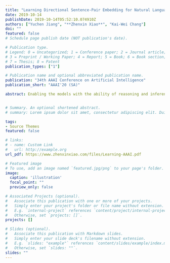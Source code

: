 ```yaml
---
title: "Learning Directional Sentence-Pair Embedding for Natural Language Reasoning (Accepted in AAAI'20)"
date: 2019-10-14
publishDate: 2019-10-14T05:52:10.074910Z
authors: ["Yuchen Jiang", "**Zhenxin Xiao**", "Kai-Wei Chang"]
doi: ""
featured: false
# Schedule page publish date (NOT publication's date).

# Publication type.
# Legend: 0 = Uncategorized; 1 = Conference paper; 2 = Journal article;
# 3 = Preprint / Working Paper; 4 = Report; 5 = Book; 6 = Book section;
# 7 = Thesis; 8 = Patent
publication_types: ["1"]

# Publication name and optional abbreviated publication name.
publication: "34th AAAI Conference on Artificial Intelligence"
publication_short: "AAAI'20 (SA)"

abstract: Enabling the models with the ability of reasoning and inference over text is one of the core missions of natural language understanding. Despite deep learning models have shown strong performance on various cross-sentence inference benchmarks, recent work has shown that they are leveraging spurious statistical cues rather than capturing deeper implied relations between pairs of sentences. In this work, we show that the state-of-the-art language encoding models are especially bad at modeling directional relations between sentences by curating a new dataset task, which is Cause-and-Effect Relation dataset (CER). Back by this dataset, we also demonstrate that a mutual attention mechanism can guide the model to focus on capturing directional relations between sentences when added to existing transformer-based models. Experiment results show that the proposed approach improves the performance on downstream applications, such as the abductive reasoning task.


# Summary. An optional shortened abstract.
# summary: Lorem ipsum dolor sit amet, consectetur adipiscing elit. Duis posuere tellus ac convallis placerat. Proin tincidunt magna sed ex sollicitudin condimentum.

tags:
- Source Themes
featured: false

# links:
# - name: Custom Link
#   url: http://example.org
url_pdf: https://www.zhenxinxiao.com/files/Learning-AAAI.pdf

# Featured image
# To use, add an image named `featured.jpg/png` to your page's folder. 
image:
  caption: 'illustration'
  focal_point: ""
  preview_only: false

# Associated Projects (optional).
#   Associate this publication with one or more of your projects.
#   Simply enter your project's folder or file name without extension.
#   E.g. `internal-project` references `content/project/internal-project/index.md`.
#   Otherwise, set `projects: []`.
projects: []

# Slides (optional).
#   Associate this publication with Markdown slides.
#   Simply enter your slide deck's filename without extension.
#   E.g. `slides: "example"` references `content/slides/example/index.md`.
#   Otherwise, set `slides: ""`.
slides: ""
---
```



